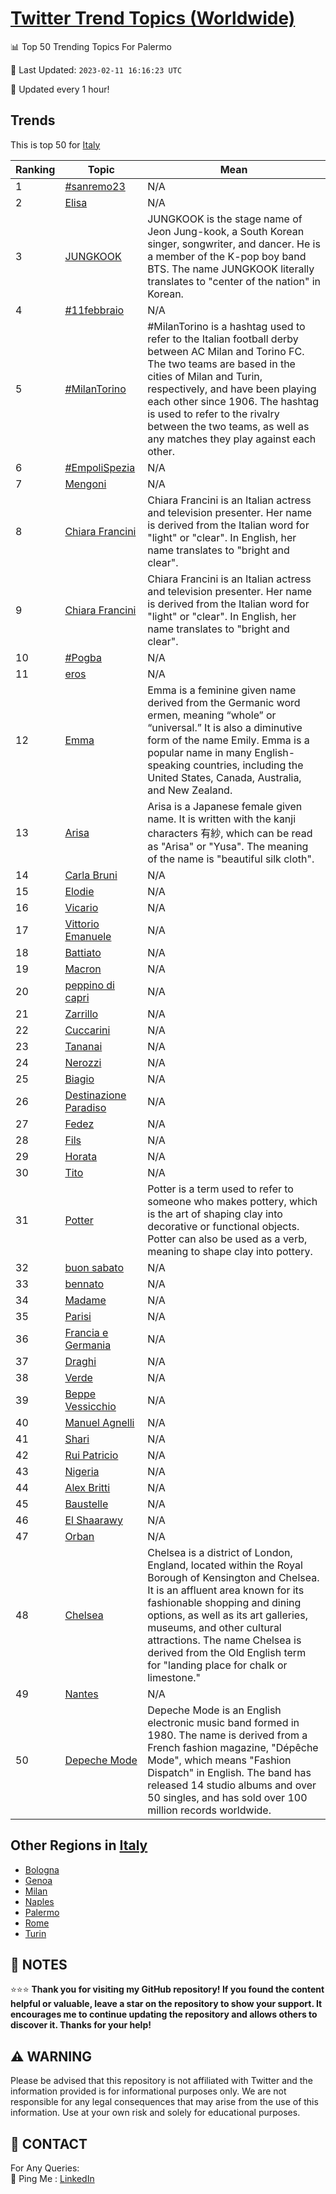 [Twitter Trend Topics (Worldwide)](https://github.com/ErcinDedeoglu/Twitter-Trend-Topics)
==========


📊 Top 50 Trending Topics For Palermo

📆 Last Updated: `2023-02-11 16:16:23 UTC`

🔧 Updated every 1 hour!


## Trends

This is top 50 for [Italy](</Italy>)

| Ranking | Topic | Mean |
| ------- | ------------ | ------------ |
| 1 | [#sanremo23](http://twitter.com/search?q=%23sanremo23) | N/A |
| 2 | [Elisa](http://twitter.com/search?q=Elisa) | N/A |
| 3 | [JUNGKOOK](http://twitter.com/search?q=JUNGKOOK) | JUNGKOOK is the stage name of Jeon Jung-kook, a South Korean singer, songwriter, and dancer. He is a member of the K-pop boy band BTS. The name JUNGKOOK literally translates to "center of the nation" in Korean. |
| 4 | [#11febbraio](http://twitter.com/search?q=%2311febbraio) | N/A |
| 5 | [#MilanTorino](http://twitter.com/search?q=%23MilanTorino) | #MilanTorino is a hashtag used to refer to the Italian football derby between AC Milan and Torino FC. The two teams are based in the cities of Milan and Turin, respectively, and have been playing each other since 1906. The hashtag is used to refer to the rivalry between the two teams, as well as any matches they play against each other. |
| 6 | [#EmpoliSpezia](http://twitter.com/search?q=%23EmpoliSpezia) | N/A |
| 7 | [Mengoni](http://twitter.com/search?q=Mengoni) | N/A |
| 8 | [Chiara Francini](http://twitter.com/search?q=Chiara+Francini) | Chiara Francini is an Italian actress and television presenter. Her name is derived from the Italian word for "light" or "clear". In English, her name translates to "bright and clear". |
| 9 | [Chiara Francini](http://twitter.com/search?q=Chiara+Francini) | Chiara Francini is an Italian actress and television presenter. Her name is derived from the Italian word for "light" or "clear". In English, her name translates to "bright and clear". |
| 10 | [#Pogba](http://twitter.com/search?q=%23Pogba) | N/A |
| 11 | [eros](http://twitter.com/search?q=eros) | N/A |
| 12 | [Emma](http://twitter.com/search?q=Emma) | Emma is a feminine given name derived from the Germanic word ermen, meaning “whole” or “universal.” It is also a diminutive form of the name Emily. Emma is a popular name in many English-speaking countries, including the United States, Canada, Australia, and New Zealand. |
| 13 | [Arisa](http://twitter.com/search?q=Arisa) | Arisa is a Japanese female given name. It is written with the kanji characters 有紗, which can be read as "Arisa" or "Yusa". The meaning of the name is "beautiful silk cloth". |
| 14 | [Carla Bruni](http://twitter.com/search?q=Carla+Bruni) | N/A |
| 15 | [Elodie](http://twitter.com/search?q=Elodie) | N/A |
| 16 | [Vicario](http://twitter.com/search?q=Vicario) | N/A |
| 17 | [Vittorio Emanuele](http://twitter.com/search?q=Vittorio+Emanuele) | N/A |
| 18 | [Battiato](http://twitter.com/search?q=Battiato) | N/A |
| 19 | [Macron](http://twitter.com/search?q=Macron) | N/A |
| 20 | [peppino di capri](http://twitter.com/search?q=peppino+di+capri) | N/A |
| 21 | [Zarrillo](http://twitter.com/search?q=Zarrillo) | N/A |
| 22 | [Cuccarini](http://twitter.com/search?q=Cuccarini) | N/A |
| 23 | [Tananai](http://twitter.com/search?q=Tananai) | N/A |
| 24 | [Nerozzi](http://twitter.com/search?q=Nerozzi) | N/A |
| 25 | [Biagio](http://twitter.com/search?q=Biagio) | N/A |
| 26 | [Destinazione Paradiso](http://twitter.com/search?q=Destinazione+Paradiso) | N/A |
| 27 | [Fedez](http://twitter.com/search?q=Fedez) | N/A |
| 28 | [Fils](http://twitter.com/search?q=Fils) | N/A |
| 29 | [Horata](http://twitter.com/search?q=Horata) | N/A |
| 30 | [Tito](http://twitter.com/search?q=Tito) | N/A |
| 31 | [Potter](http://twitter.com/search?q=Potter) | Potter is a term used to refer to someone who makes pottery, which is the art of shaping clay into decorative or functional objects. Potter can also be used as a verb, meaning to shape clay into pottery. |
| 32 | [buon sabato](http://twitter.com/search?q=buon+sabato) | N/A |
| 33 | [bennato](http://twitter.com/search?q=bennato) | N/A |
| 34 | [Madame](http://twitter.com/search?q=Madame) | N/A |
| 35 | [Parisi](http://twitter.com/search?q=Parisi) | N/A |
| 36 | [Francia e Germania](http://twitter.com/search?q=Francia+e+Germania) | N/A |
| 37 | [Draghi](http://twitter.com/search?q=Draghi) | N/A |
| 38 | [Verde](http://twitter.com/search?q=Verde) | N/A |
| 39 | [Beppe Vessicchio](http://twitter.com/search?q=Beppe+Vessicchio) | N/A |
| 40 | [Manuel Agnelli](http://twitter.com/search?q=Manuel+Agnelli) | N/A |
| 41 | [Shari](http://twitter.com/search?q=Shari) | N/A |
| 42 | [Rui Patricio](http://twitter.com/search?q=Rui+Patricio) | N/A |
| 43 | [Nigeria](http://twitter.com/search?q=Nigeria) | N/A |
| 44 | [Alex Britti](http://twitter.com/search?q=Alex+Britti) | N/A |
| 45 | [Baustelle](http://twitter.com/search?q=Baustelle) | N/A |
| 46 | [El Shaarawy](http://twitter.com/search?q=El+Shaarawy) | N/A |
| 47 | [Orban](http://twitter.com/search?q=Orban) | N/A |
| 48 | [Chelsea](http://twitter.com/search?q=Chelsea) | Chelsea is a district of London, England, located within the Royal Borough of Kensington and Chelsea. It is an affluent area known for its fashionable shopping and dining options, as well as its art galleries, museums, and other cultural attractions. The name Chelsea is derived from the Old English term for "landing place for chalk or limestone." |
| 49 | [Nantes](http://twitter.com/search?q=Nantes) | N/A |
| 50 | [Depeche Mode](http://twitter.com/search?q=Depeche+Mode) | Depeche Mode is an English electronic music band formed in 1980. The name is derived from a French fashion magazine, "Dépêche Mode", which means "Fashion Dispatch" in English. The band has released 14 studio albums and over 50 singles, and has sold over 100 million records worldwide. |



## Other Regions in [Italy](</Italy>)

* [Bologna](</Italy/Bologna.md>)
* [Genoa](</Italy/Genoa.md>)
* [Milan](</Italy/Milan.md>)
* [Naples](</Italy/Naples.md>)
* [Palermo](</Italy/Palermo.md>)
* [Rome](</Italy/Rome.md>)
* [Turin](</Italy/Turin.md>)



## 📝 NOTES

⭐⭐⭐ **Thank you for visiting my GitHub repository! If you found the content helpful or valuable, leave a star on the repository to show your support. It encourages me to continue updating the repository and allows others to discover it. Thanks for your help!**


## ⚠️ WARNING

Please be advised that this repository is not affiliated with Twitter and the information provided is for informational purposes only. We are not responsible for any legal consequences that may arise from the use of this information. Use at your own risk and solely for educational purposes.


## 📨 CONTACT

 For Any Queries:  
            🏓 Ping Me : [LinkedIn](https://www.linkedin.com/in/ercindedeoglu/)
